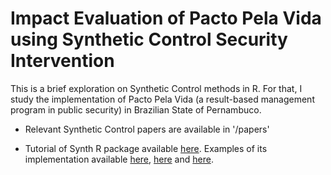 # Impact Evaluation of Pacto Pela Vida using Synthetic Control Security Intervention

This is a brief exploration on Synthetic Control methods in R. For that, I study the implementation of Pacto Pela Vida (a result-based management program in public security) in Brazilian State of Pernambuco.

* Relevant Synthetic Control papers are available in '/papers'

* Tutorial of Synth R package available [here](https://rpubs.com/danilofreire/synth). Examples of its implementation available [here](https://mixtape.scunning.com/10-synthetic_control), [here](https://lost-stats.github.io/Model_Estimation/Research_Design/synthetic_control_method.html) and [here](https://matheusfacure.github.io/python-causality-handbook/15-Synthetic-Control.html).
